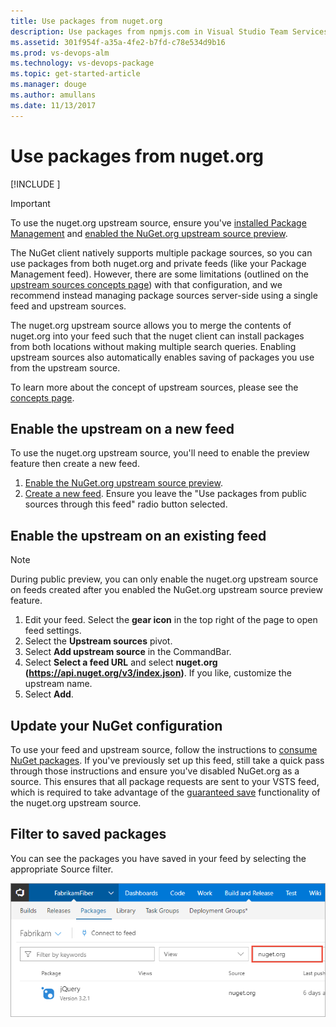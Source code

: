 ```yaml
---
title: Use packages from nuget.org
description: Use packages from npmjs.com in Visual Studio Team Services and Team Foundation Server via upstream sources or scopes
ms.assetid: 301f954f-a35a-4fe2-b7fd-c78e534d9b16
ms.prod: vs-devops-alm
ms.technology: vs-devops-package
ms.topic: get-started-article
ms.manager: douge
ms.author: amullans
ms.date: 11/13/2017
---
```


# Use packages from nuget.org

[!INCLUDE [](../_shared/availability-nuget.md)]

> [!IMPORTANT]
> To use the nuget.org upstream source, ensure you've [installed Package Management](../install.md) and [enabled the NuGet.org upstream source preview](../install.md#nuget-org-upstream-source).

The NuGet client natively supports multiple package sources, so you can use packages from both nuget.org and private feeds (like your Package Management feed). However, there are some limitations (outlined on the [upstream sources concepts page](../concepts/feeds/upstream-sources.md)) with that configuration, and we recommend instead managing package sources server-side using a single feed and upstream sources.

The nuget.org upstream source allows you to merge the contents of nuget.org into your feed such that the nuget client can install packages from both locations without making multiple search queries. Enabling upstream sources also automatically enables saving of packages you use from the upstream source.

To learn more about the concept of upstream sources, please see the [concepts page](../concepts/feeds/upstream-sources.md).

## Enable the upstream on a new feed

To use the nuget.org upstream source, you'll need to enable the preview feature then create a new feed.

1. [Enable the NuGet.org upstream source preview](../install.md#nuget-org-upstream-source).
1. [Create a new feed](../feeds/create-feed.md). Ensure you leave the "Use packages from public sources through this feed" radio button selected.

## Enable the upstream on an existing feed

> [!NOTE]
>During public preview, you can only enable the nuget.org upstream source on feeds created after you enabled the NuGet.org upstream source preview feature.

1. Edit your feed. Select the **gear icon** in the top right of the page to open feed settings.
1. Select the **Upstream sources** pivot.
1. Select **Add upstream source** in the CommandBar.
1. Select **Select a feed URL** and select **nuget.org (https://api.nuget.org/v3/index.json)**. If you like, customize the upstream name.
1. Select **Add**.

## Update your NuGet configuration

To use your feed and upstream source, follow the instructions to [consume NuGet packages](consume.md). If you've previously set up this feed, still take a quick pass through those instructions and ensure you've disabled NuGet.org as a source. This ensures that all package requests are sent to your VSTS feed, which is required to take advantage of the [guaranteed save](../concepts/feeds/upstream-sources.md#offline-upstreams) functionality of the nuget.org upstream source.

## Filter to saved packages
You can see the packages you have saved in your feed by selecting the appropriate Source filter.

![Viewing your cached packages](_img/view-cached-packages.png)